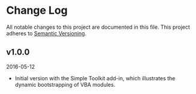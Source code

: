 # Change Log

All notable changes to this project are documented in this file.
This project adheres to [Semantic Versioning](http://semver.org/).

v1.0.0 
------
2016-05-12

- Initial version with the Simple Toolkit add-in, which illustrates the
  dynamic bootstrapping of VBA modules.
